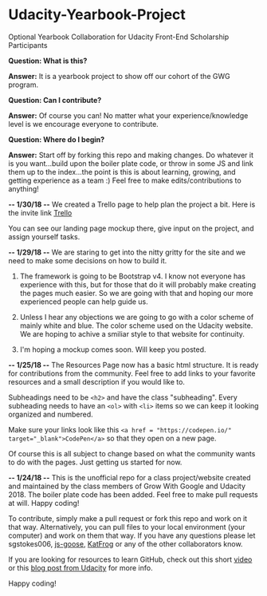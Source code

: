# Udacity-Yearbook-Project
Optional Yearbook Collaboration for Udacity Front-End Scholarship Participants

<p><strong>Question: What is this?</strong></p>
<p><strong>Answer:</strong> It is a yearbook project to show off our cohort of the GWG program.</p>

<p><strong>Question: Can I contribute?</strong></p>
<p><strong>Answer:</strong> Of course you can!  No matter what your experience/knowledge level is we encourage everyone to contribute.</p>

<p><strong>Question: Where do I begin?</strong></p>
<p><strong>Answer:</strong> Start off by forking this repo and making changes.  Do whatever it is you want...build upon the boiler plate code, or throw in some JS and link them up to the index...the point is this is about learning, growing, and getting experience as a team :)  Feel free to make edits/contributions to anything!</p>

<strong>-- 1/30/18 --</strong>
We created a Trello page to help plan the project a bit. Here is the invite link <a href="https://trello.com/invite/b/BhcQyBcF/2252be83e5f70f6384200fda77035865/udacity-yearbook-site">Trello</a>

You can see our landing page mockup there, give input on the project, and assign yourself tasks. 


<strong>-- 1/29/18 --</strong>
We are staring to get into the nitty gritty for the site and we need to make some decisions on how to build it. 

1) The framework is going to be Bootstrap v4. I know not everyone has experience with this, but for those that do it will probably make creating the pages much easier. So we are going with that and hoping our more experienced people can help guide us. 

2) Unless I hear any objections we are going to go with a color scheme of mainly white and blue. The color scheme used on the Udacity website. We are hoping to achive a smiliar style to that website for continuity. 

3) I'm hoping a mockup comes soon. Will keep you posted. 

<strong>-- 1/25/18 --</strong>
The Resources Page now has a basic html structure. It is ready for contributions from the community. Feel free to add links to your favorite resources and a small description if you would like to. 

Subheadings need to be `<h2>` and have the class "subheading". Every subheading needs to have an `<ol>` with `<li>` items so we can keep it looking organized and numbered.

Make sure your links look like this `<a href = "https://codepen.io/" target="_blank">CodePen</a>` so that they open on a new page. 

Of course this is all subject to change based on what the community wants to do with the pages. Just getting us started for now. 


<strong>-- 1/24/18 --</strong>
This is the unofficial repo for a class project/website created and maintained by the class members of Grow With Google and Udacity 2018.  The boiler plate code has been added.  Feel free to make pull requests at will. Happy coding!


To contribute, simply make a pull request or fork this repo and work on it that way.  Alternatively, you can pull files to your local environment (your computer) and work on them that way.  If you have any questions please let sgstokes006, <a href="https://github.com/JS-goose">js-goose</a>, <a href="https://github.com/KatFrog">KatFrog</a> or any of the other collaborators know.  

If you are looking for resources to learn GitHub, check out this short <a href="https://www.google.com/search?q=learning+to+use+github&oq=learning+to+use+git&aqs=chrome.1.69i57j0.4127j0j7&sourceid=chrome&ie=UTF-8#kpvalbx=0">video</a> or this <a href="https://blog.udacity.com/2015/06/a-beginners-git-github-tutorial.html">blog post from Udacity</a> for more info.

Happy coding!

